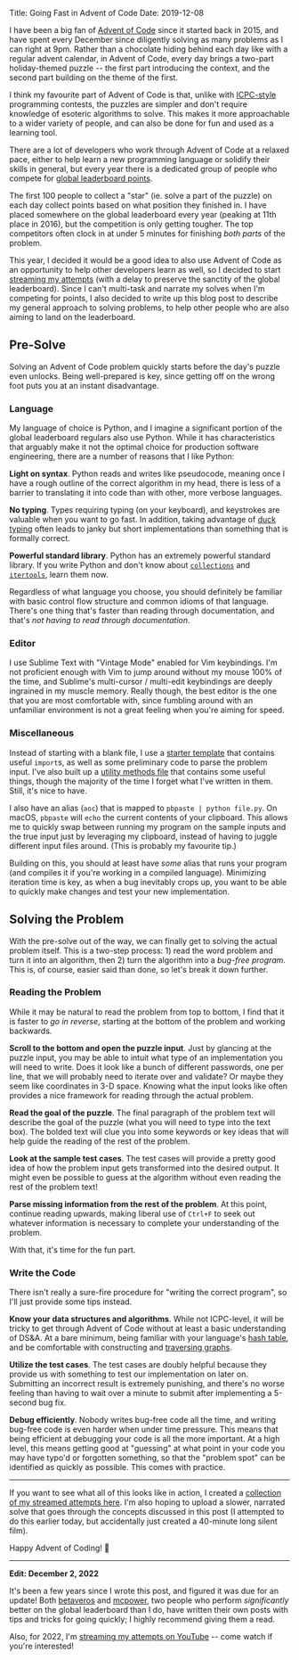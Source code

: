 Title: Going Fast in Advent of Code
Date: 2019-12-08

I have been a big fan of [Advent of Code](https://adventofcode.com) since it started back in 2015, and have spent every December since diligently solving as many problems as I can right at 9pm. Rather than a chocolate hiding behind each day like with a regular advent calendar, in Advent of Code, every day brings a two-part holiday-themed puzzle -- the first part introducing the context, and the second part building on the theme of the first.

I think my favourite part of Advent of Code is that, unlike with [ICPC-style](https://en.wikipedia.org/wiki/International_Collegiate_Programming_Contest) programming contests, the puzzles are simpler and don't require knowledge of esoteric algorithms to solve. This makes it more approachable to a wider variety of people, and can also be done for fun and used as a learning tool.

There are a lot of developers who work through Advent of Code at a relaxed pace, either to help learn a new programming language or solidify their skills in general, but every year there is a dedicated group of people who compete for [global leaderboard points](https://adventofcode.com/2019/leaderboard).

The first 100 people to collect a "star" (ie. solve a part of the puzzle) on each day collect points based on what position they finished in. I have placed somewhere on the global leaderboard every year (peaking at 11th place in 2016), but the competition is only getting tougher. The top competitors often clock in at under 5 minutes for finishing *both parts* of the problem.

This year, I decided it would be a good idea to also use Advent of Code as an opportunity to help other developers learn as well, so I decided to start [streaming my attempts](https://www.twitch.tv/Pewqazz) (with a delay to preserve the sanctity of the global leaderboard). Since I can't multi-task and narrate my solves when I'm competing for points, I also decided to write up this blog post to describe my general approach to solving problems, to help other people who are also aiming to land on the leaderboard.


## Pre-Solve

Solving an Advent of Code problem quickly starts before the day's puzzle even unlocks. Being well-prepared is key, since getting off on the wrong foot puts you at an instant disadvantage.

### Language

My language of choice is Python, and I imagine a significant portion of the global leaderboard regulars also use Python. While it has characteristics that arguably make it not the optimal choice for production software engineering, there are a number of reasons that I like Python:

**Light on syntax**. Python reads and writes like pseudocode, meaning once I have a rough outline of the correct algorithm in my head, there is less of a barrier to translating it into code than with other, more verbose languages.

**No typing**. Types requiring typing (on your keyboard), and keystrokes are valuable when you want to go fast. In addition, taking advantage of [duck typing](https://en.wikipedia.org/wiki/Duck_typing) often leads to janky but short implementations than something that is formally correct.

**Powerful standard library**. Python has an extremely powerful standard library. If you write Python and don't know about [`collections`](https://docs.python.org/3/library/collections.html) and [`itertools`](https://docs.python.org/3/library/itertools.html), learn them now.

Regardless of what language you choose, you should definitely be familiar with basic control flow structure and common idioms of that language. There's one thing that's faster than reading through documentation, and that's *not having to read through documentation*.

### Editor

I use Sublime Text with "Vintage Mode" enabled for Vim keybindings. I'm not proficient enough with Vim to jump around without my mouse 100% of the time, and Sublime's multi-cursor / multi-edit keybindings are deeply ingrained in my muscle memory. Really though, the best editor is the one that you are most comfortable with, since fumbling around with an unfamiliar environment is not a great feeling when you're aiming for speed.

### Miscellaneous

Instead of starting with a blank file, I use a [starter template](https://github.com/iKevinY/advent/blob/master/2019/starter.py) that contains useful `import`s, as well as some preliminary code to parse the problem input. I've also built up a [utility methods file](https://github.com/iKevinY/advent/blob/master/2019/utils.py) that contains some useful things, though the majority of the time I forget what I've written in them. Still, it's nice to have.

I also have an alias (`aoc`) that is mapped to `pbpaste | python file.py`. On macOS, `pbpaste` will `echo` the current contents of your clipboard. This allows me to quickly swap between running my program on the sample inputs and the true input just by leveraging my clipboard, instead of having to juggle different input files around. (This is probably my favourite tip.)

Building on this, you should at least have *some* alias that runs your program (and compiles it if you're working in a compiled language). Minimizing iteration time is key, as when a bug inevitably crops up, you want to be able to quickly make changes and test your new implementation.


## Solving the Problem

With the pre-solve out of the way, we can finally get to solving the actual problem itself. This is a two-step process: 1) read the word problem and turn it into an algorithm, then 2) turn the algorithm into a *bug-free program*. This is, of course, easier said than done, so let's break it down further.

### Reading the Problem

While it may be natural to read the problem from top to bottom, I find that it is faster to *go in reverse*, starting at the bottom of the problem and working backwards.

**Scroll to the bottom and open the puzzle input**. Just by glancing at the puzzle input, you may be able to intuit what type of an implementation you will need to write. Does it look like a bunch of different passwords, one per line, that we will probably need to iterate over and validate? Or maybe they seem like coordinates in 3-D space. Knowing what the input looks like often provides a nice framework for reading through the actual problem.

**Read the goal of the puzzle**. The final paragraph of the problem text will describe the goal of the puzzle (what you will need to type into the text box). The bolded text will clue you into some keywords or key ideas that will help guide the reading of the rest of the problem.

**Look at the sample test cases**. The test cases will provide a pretty good idea of how the problem input gets transformed into the desired output. It might even be possible to guess at the algorithm without even reading the rest of the problem text!

**Parse missing information from the rest of the problem**. At this point, continue reading upwards, making liberal use of `Ctrl+F` to seek out whatever information is necessary to complete your understanding of the problem.

With that, it's time for the fun part.

### Write the Code

There isn't really a sure-fire procedure for "writing the correct program", so I'll just provide some tips instead.

**Know your data structures and algorithms**. While not ICPC-level, it will be tricky to get through Advent of Code without at least a basic understanding of DS&A. At a bare minimum, being familiar with your language's [hash table](https://en.wikipedia.org/wiki/Hash_table), and be comfortable with constructing and [traversing graphs](https://en.wikipedia.org/wiki/Breadth-first_search).

**Utilize the test cases**. The test cases are doubly helpful because they provide us with something to test our implementation on later on. Submitting an incorrect result is extremely punishing, and there's no worse feeling than having to wait over a minute to submit after implementing a 5-second bug fix.

**Debug efficiently**. Nobody writes bug-free code all the time, and writing bug-free code is even harder when under time pressure. This means that being efficient at debugging your code is all the more important. At a high level, this means getting good at "guessing" at what point in your code you may have typo'd or forgotten something, so that the "problem spot" can be identified as quickly as possible. This comes with practice.

----

If you want to see what all of this looks like in action, I created a [collection of my streamed attempts here](https://www.twitch.tv/collections/cspts5QT3RUiTA). I'm also hoping to upload a slower, narrated solve that goes through the concepts discussed in this post (I attempted to do this earlier today, but accidentally just created a 40-minute long silent film).

Happy Advent of Coding! 🎄

----

**Edit: December 2, 2022**

It's been a few years since I wrote this post, and figured it was due for an update! Both [betaveros](https://blog.vero.site/post/advent-leaderboard) and [mcpower](https://gist.github.com/mcpower/87427528b9ba5cac6f0c679370789661), two people who perform *significantly* better on the global leaderboard than I do, have written their own posts with tips and tricks for going quickly; I highly recommend giving them a read.

Also, for 2022, I'm [streaming my attempts on YouTube](https://www.youtube.com/@iKevinY) -- come watch if you're interested!
